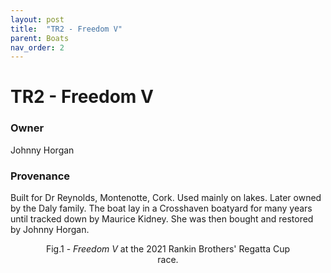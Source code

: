 ```yaml
---
layout: post
title:  "TR2 - Freedom V"
parent: Boats
nav_order: 2
---
```


# TR2 - Freedom V
### Owner
Johnny Horgan
### Provenance
Built for Dr Reynolds, Montenotte, Cork. Used mainly on lakes. Later owned by the Daly family. The boat lay in a Crosshaven boatyard for many years until tracked down by Maurice Kidney. She was then bought and restored by Johnny Horgan.

<figure style="color:;text-align:center;">
  <img src="/images/tr2-1.jpg" alt="">
  <figcaption>Fig.1 - <em>Freedom V</em> at the 2021 Rankin Brothers' Regatta Cup race.</figcaption>
</figure>
